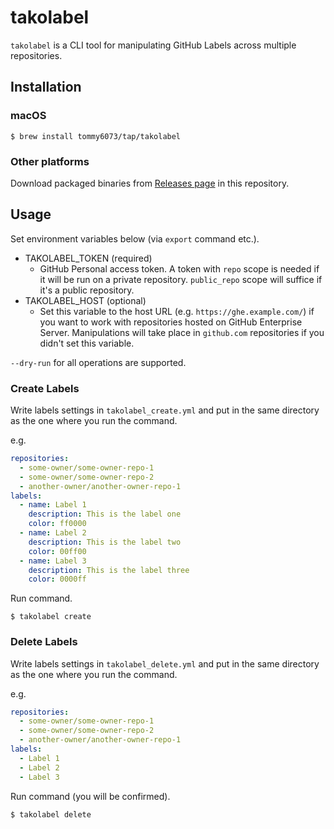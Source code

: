 # takolabel

`takolabel` is a CLI tool for manipulating GitHub Labels across multiple repositories.

## Installation

### macOS

```console
$ brew install tommy6073/tap/takolabel
```

### Other platforms

Download packaged binaries from [Releases page](https://github.com/tommy6073/takolabel/releases) in this repository.

## Usage

Set environment variables below (via `export` command etc.).

- TAKOLABEL_TOKEN (required)
  - GitHub Personal access token. A token with `repo` scope is needed if it will be run on a private repository. `public_repo` scope will suffice if it's a public repository.
- TAKOLABEL_HOST (optional)
  - Set this variable to the host URL (e.g. `https://ghe.example.com/`) if you want to work with repositories hosted on GitHub Enterprise Server. Manipulations will take place in `github.com` repositories if you didn't set this variable.

`--dry-run` for all operations are supported.

### Create Labels

Write labels settings in `takolabel_create.yml` and put in the same directory as the one where you run the command.

e.g.

```yaml
repositories:
  - some-owner/some-owner-repo-1
  - some-owner/some-owner-repo-2
  - another-owner/another-owner-repo-1
labels:
  - name: Label 1
    description: This is the label one 
    color: ff0000
  - name: Label 2
    description: This is the label two
    color: 00ff00
  - name: Label 3
    description: This is the label three
    color: 0000ff
```

Run command.

```console
$ takolabel create
```

### Delete Labels

Write labels settings in `takolabel_delete.yml` and put in the same directory as the one where you run the command.

e.g.

```yaml
repositories:
  - some-owner/some-owner-repo-1
  - some-owner/some-owner-repo-2
  - another-owner/another-owner-repo-1
labels:
  - Label 1
  - Label 2
  - Label 3
```

Run command (you will be confirmed).

```console
$ takolabel delete
```

